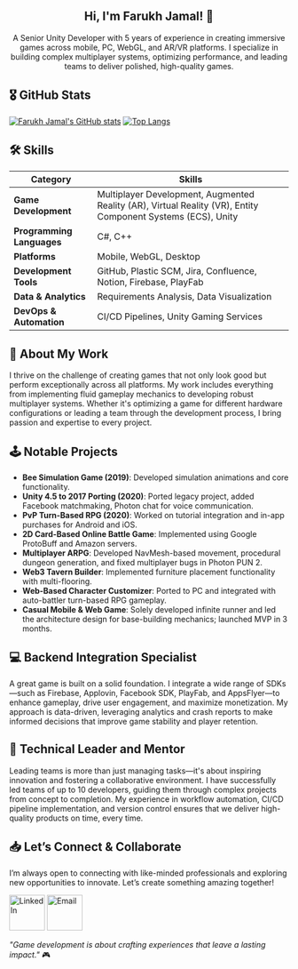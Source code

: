 <p align="center">
  <h2 align="center"> Hi, I'm Farukh Jamal! 👋</h2>
  <p align="center">A Senior Unity Developer with 5 years of experience in creating immersive games across mobile, PC, WebGL, and AR/VR platforms. I specialize in building complex multiplayer systems, optimizing performance, and leading teams to deliver polished, high-quality games.</p>
</p>

## 🎖️ GitHub Stats
[![Farukh Jamal's GitHub stats](https://github-readme-stats-pi-eight-64.vercel.app/api?username=FarukhJamal&show_icons=true&rank_icon=github&include_all_commits=true&title_color=fff&text_color=fff&icon_color=00bfff&bg_color=30,e96443,904e95&hide=issues)](https://github.com/FarukhJamal)
[![Top Langs](https://github-readme-stats-pi-eight-64.vercel.app/api/top-langs/?username=FarukhJamal&layout=compact&title_color=fff&text_color=fff&bg_color=30,e96443,904e95&card_width=470)](https://github.com/FarukhJamal)

## 🛠️ Skills

| Category | Skills |
|---|---|
| **Game Development** | Multiplayer Development, Augmented Reality (AR), Virtual Reality (VR), Entity Component Systems (ECS), Unity |
| **Programming Languages** | C#, C++ |
| **Platforms** | Mobile, WebGL, Desktop |
| **Development Tools** | GitHub, Plastic SCM, Jira, Confluence, Notion, Firebase, PlayFab |
| **Data & Analytics** | Requirements Analysis, Data Visualization |
| **DevOps & Automation** | CI/CD Pipelines, Unity Gaming Services |


## 🚀 About My Work

I thrive on the challenge of creating games that not only look good but perform exceptionally across all platforms. My work includes everything from implementing fluid gameplay mechanics to developing robust multiplayer systems. Whether it's optimizing a game for different hardware configurations or leading a team through the development process, I bring passion and expertise to every project.

## 🕹️ Notable Projects

- **Bee Simulation Game (2019)**: Developed simulation animations and core functionality.
- **Unity 4.5 to 2017 Porting (2020)**: Ported legacy project, added Facebook matchmaking, Photon chat for voice communication.
- **PvP Turn-Based RPG (2020)**: Worked on tutorial integration and in-app purchases for Android and iOS.
- **2D Card-Based Online Battle Game**: Implemented using Google ProtoBuff and Amazon servers.
- **Multiplayer ARPG**: Developed NavMesh-based movement, procedural dungeon generation, and fixed multiplayer bugs in Photon PUN 2.
- **Web3 Tavern Builder**: Implemented furniture placement functionality with multi-flooring.
- **Web-Based Character Customizer**: Ported to PC and integrated with auto-battler turn-based RPG gameplay.
- **Casual Mobile & Web Game**: Solely developed infinite runner and led the architecture design for base-building mechanics; launched MVP in 3 months.

## 💻 Backend Integration Specialist

A great game is built on a solid foundation. I integrate a wide range of SDKs—such as Firebase, Applovin, Facebook SDK, PlayFab, and AppsFlyer—to enhance gameplay, drive user engagement, and maximize monetization. My approach is data-driven, leveraging analytics and crash reports to make informed decisions that improve game stability and player retention.

## 👥 Technical Leader and Mentor 

Leading teams is more than just managing tasks—it's about inspiring innovation and fostering a collaborative environment. I have successfully led teams of up to 10 developers, guiding them through complex projects from concept to completion. My experience in workflow automation, CI/CD pipeline implementation, and version control ensures that we deliver high-quality products on time, every time.

## 📥 Let’s Connect & Collaborate

I’m always open to connecting with like-minded professionals and exploring new opportunities to innovate. Let’s create something amazing together!

[<img src="https://github.com/FarukhJamal/FarukhJamal/blob/development/icons/linkedin-64.png" alt="LinkedIn" width="64" height="64">](https://https://www.linkedin.com/in/farukh-jamal-21a018109/)
[<img src="https://github.com/FarukhJamal/FarukhJamal/blob/development/icons/mail-64.png" alt="Email" width="64" height="64">](mailto:m.farukhjamal45@gmail.com)

_"Game development is about crafting experiences that leave a lasting impact."_ 🎮

